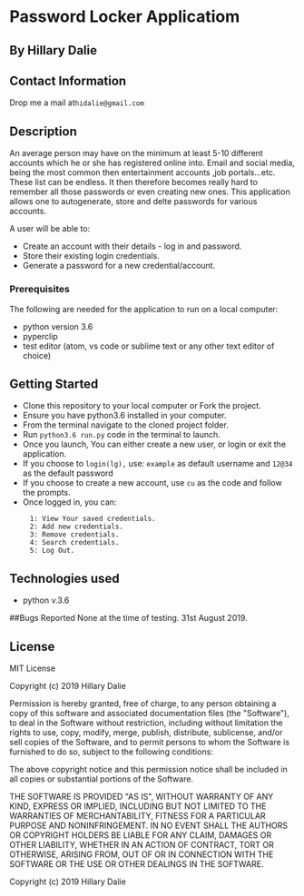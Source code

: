 # Password Locker Applicatiom

## By Hillary Dalie

## Contact Information
Drop me a mail at```hidalie@gmail.com```

## Description
An average person may have on the minimum at least 5-10 different accounts which he or she has registered online into. Email and social media, being the most common then entertainment accounts ,job portals...etc. These list can be endless. It then therefore becomes really hard to remember all those passwords or even creating new ones. This application allows one to autogenerate, store and delte passwords for various accounts.

A user will be able to:
* Create an account with their details - log in and password.
* Store their existing login credentials.
* Generate a password for a new credential/account.

### Prerequisites

The following are needed for the application to run on a local computer:
* python version 3.6
* pyperclip
* test editor (atom, vs code or sublime text or any other text editor of choice)

## Getting Started
* Clone this repository to your local computer or Fork the project.
* Ensure you have python3.6 installed in your computer.
* From the terminal navigate to the cloned project folder.
* Run ```python3.6 run.py``` code in the terminal to launch.
* Once you launch, You can either create a new user, or login or exit the application.
* If you choose to ```login(lg),``` use: ```example``` as default username and ```12@34``` as  the default password
* If you choose to create a new account, use ```cu``` as the code and follow the prompts.
* Once logged in, you can:
```
     1: View Your saved credentials.
     2: Add new credentials.
     3: Remove credentials.
     4: Search credentials.
     5: Log Out.
```

## Technologies used
* python v.3.6 

##Bugs Reported
None at the time of testing. 31st August 2019.

## License 
MIT License

Copyright (c) 2019 Hillary Dalie

Permission is hereby granted, free of charge, to any person obtaining a copy of this software and associated documentation files (the "Software"), to deal in the Software without restriction, including without limitation the rights to use, copy, modify, merge, publish, distribute, sublicense, and/or sell copies of the Software, and to permit persons to whom the Software is furnished to do so, subject to the following conditions:

The above copyright notice and this permission notice shall be included in all copies or substantial portions of the Software.

THE SOFTWARE IS PROVIDED "AS IS", WITHOUT WARRANTY OF ANY KIND, EXPRESS OR IMPLIED, INCLUDING BUT NOT LIMITED TO THE WARRANTIES OF MERCHANTABILITY, FITNESS FOR A PARTICULAR PURPOSE AND NONINFRINGEMENT. IN NO EVENT SHALL THE AUTHORS OR COPYRIGHT HOLDERS BE LIABLE FOR ANY CLAIM, DAMAGES OR OTHER LIABILITY, WHETHER IN AN ACTION OF CONTRACT, TORT OR OTHERWISE, ARISING FROM, OUT OF OR IN CONNECTION WITH THE SOFTWARE OR THE USE OR OTHER DEALINGS IN THE SOFTWARE. 

Copyright (c) 2019 Hillary Dalie
